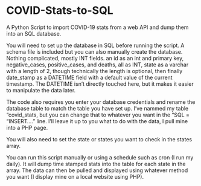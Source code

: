 # COVID-Stats-to-SQL

A Python Script to import COVID-19 stats from a web API and dump them into an SQL database.

You will need to set up the database in SQL before running the script.  A schema file is included but you can also manually create the database. Nothing complicated, mostly INT fields. an id as an int and primary key, negative_cases, positive_cases, and deaths, all as INT, state as a varchar with a length of 2, though technically the length is optional, then finally date_stamp as a DATETIME field with a default value of the current timestamp. The DATETIME isn’t directly touched here, but it makes it easier to manipulate the data later.

The code also requires you enter your database credentials and rename the database table to match the table you have set up. I’ve nammed my table “covid_stats, but you can change that to whatever you want in the “SQL = “INSERT….” line. I’ll leave it up to you what to do with the data, I pull mine into a PHP page.

You will also need to set the state or states you want to check in the states array.

You can run this script manually or using a schedule such as cron (I run my daily).  It will dump time stamped stats into the table for each state in the array.  The data can then be pulled and displayed using whatever method you want (I display mine on a local website using PHP).
